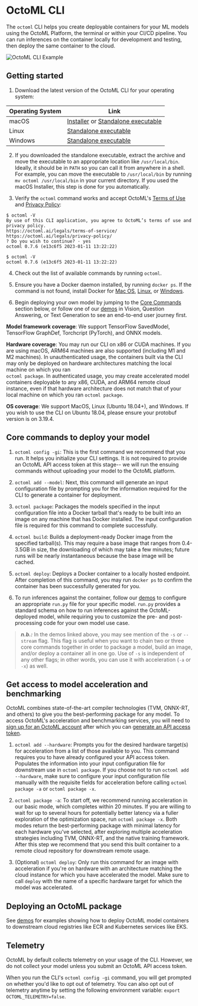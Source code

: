 # OctoML CLI

The `octoml` CLI helps you create deployable containers for your ML models using the OctoML Platform, the terminal or within your CI/CD pipeline.
You can run inferences on the container locally for development and testing, then deploy the same container to the cloud.

![OctoML CLI Example](https://www.datocms-assets.com/45680/1652749860-octoml_cli.gif)

## Getting started

1. Download the latest version of the OctoML CLI for your operating system:

| Operating System | Link |
| ---------------- | ----- |
| macOS            | [Installer](https://downloads.octoml.ai/octoml_macOS_v0.7.9.pkg) or [Standalone executable](https://downloads.octoml.ai/octoml_macOS_v0.7.9.zip) |
| Linux            | [Standalone executable](https://downloads.octoml.ai/octoml_ubuntu_v0.7.9.tar.gz) |
| Windows          | [Standalone executable](https://downloads.octoml.ai/octoml_v0.7.9.zip) |

2. If you downloaded the standalone executable, extract the archive and move the executable to an appropriate location like `/usr/local/bin`. Ideally, it should be in `PATH` so you can call it from anywhere in a shell. For example, you can move the executable to `/usr/local/bin` by running `mv octoml /usr/local/bin` in your current directory. If you used the macOS Installer, this step is done for you automatically.

3. Verify the `octoml` command works and accept OctoML's [Terms of Use](https://octoml.ai/legals/terms-of-service/) and [Privacy Policy](https://octoml.ai/legals/privacy-policy/):

```shell
$ octoml -V
By use of this CLI application, you agree to OctoML’s terms of use and privacy policy.
https://octoml.ai/legals/terms-of-service/
https://octoml.ai/legals/privacy-policy/
? Do you wish to continue? · yes
octoml 0.7.6 (e13c6f5 2023-01-11 13:22:22)

$ octoml -V
octoml 0.7.6 (e13c6f5 2023-01-11 13:22:22)
```

4. Check out the list of available commands by running `octoml`.

5. Ensure you have a Docker daemon installed, by running `docker ps`. If the command is not found, install Docker for [Mac OS](https://runnable.com/docker/install-docker-on-macos), [Linux](https://docs.rapidminer.com/9.6/deployment/overview/install-docker-on-linux.html), or [Windows](https://docs.rapidminer.com/9.6/deployment/overview/install-docker-on-windows.html).

6. Begin deploying your own model by jumping to the [Core Commands](https://github.com/octoml/octoml-cli-tutorials#core-commands-to-deploy-your-own-model-using-our-cli) section below, or follow one of our [demos](https://github.com/octoml/octoml-cli-tutorials/tree/main/tutorials#demos) in Vision, Question Answering, or Text Generation to see an end-to-end user journey first.

**Model framework coverage**: 
We support TensorFlow SavedModel, TensorFlow GraphDef, Torchcript (PyTorch), and ONNX models.

**Hardware coverage**: 
You may run our CLI on x86 or CUDA machines. If you are using macOS, ARM64 machines are also supported (including M1 and M2 machines). In unauthenticated usage, the containers built via the CLI may only be deployed on hardware architectures matching the local machine on which you ran  
`octoml package`. In authenticated usage, you may create accelerated model containers deployable to any x86, CUDA, and ARM64 remote cloud instance, even if that hardware architecture does not match that of your local machine on which you ran `octoml package`.

**OS coverage**: 
We support MacOS, Linux (Ubuntu 18.04+), and Windows. If you wish to use the CLI on Ubuntu 18.04, please ensure your protobuf version is on 3.19.4.

## Core commands to deploy your model

1. `octoml config -gi`: This is the first command we recommend that you run. It helps you initialize your CLI settings. It is not required to provide an OctoML API access token at this stage-- we will run the ensuing commands without uploading your model to the OctoML platform.

2. `octoml add --model`: Next, this command will generate an input configuration file by prompting you for the information required for the CLI to generate a container for deployment.

2. `octoml package`: Packages the models specified in the input configuration file into a Docker tarball that's ready to be built into an image on any machine that has Docker installed. The input configuration file is required for this command to complete successfully.

3. `octoml build`: Builds a deployment-ready Docker image from the specified tarball(s). This may require a base image that ranges from 0.4-3.5GB in size, the downloading of which may take a few minutes; future runs will be nearly instantaneous because the base image will be cached.

4. `octoml deploy`: Deploys a Docker container to a locally hosted endpoint. After completion of this command, you may run `docker ps` to confirm the container has been successfully generated for you.

5. To run inferences against the container, follow our [demos](https://github.com/octoml/octoml-cli-tutorials/tree/main/tutorials#demos) to configure an appropriate `run.py` file for your specific model. `run.py` provides a standard schema on how to run inferences against the OctoML-deployed model, while requiring you to customize the pre- and post-processing code for your own model use case.

> **_n.b.:_** In the demos linked above, you may see mention of the `-s` or `--stream` flag. This flag is useful when you want to chain two or three core commands together in order to package a model, build an image, and/or deploy a container all in one go. Use of `-s` is independent of any other flags; in other words, you can use it with acceleration (`-a` or `-x`) as well.

## Get access to model acceleration and benchmarking
OctoML combines state-of-the-art compiler technologies (TVM, ONNX-RT, and others) to give you the best-performing package for any model. To access OctoML's acceleration and benchmarking services, you will need to [sign up for an OctoML account](https://learn.octoml.ai/private-preview) after which you can [generate an API access token](https://app.octoml.ai/account/settings).

1. `octoml add --hardware`: Prompts you for the desired hardware target(s) for acceleration from a list of those available to you. This command requires you to have already configured your API access token. Populates the information into your input configuration file for downstream use in `octoml package`. If you choose not to run `octoml add --hardware`, make sure to configure your input configuration file manually with the requisite fields for acceleration before calling `octoml package -a` or `octoml package -x`.

2. `octoml package -a`: To start off, we recommend running acceleration in our basic mode, which completes within 20 minutes. If you are willing to wait for up to several hours for potentially better latency via a fuller exploration of the optimization space, run `octoml package -x`. Both modes return the best-performing package with minimal latency for each hardware you've selected, after exploring multiple acceleration strategies including TVM, ONNX-RT, and the native training framework. After this step we recommend that you send this built container to a remote cloud repository for downstream remote usage.

3. (Optional) `octoml deploy`: Only run this command for an image with acceleration if you're on hardware with an architecture matching the cloud instance for which you have accelerated the model. Make sure to call `deploy` with the name of a specific hardware target for which the model was accelerated.

## Deploying an OctoML package

See [demos](https://github.com/octoml/octoml-cli-tutorials/tree/main/tutorials#demos) for examples showing how to deploy OctoML model containers to downstream cloud registries like ECR and Kubernetes services like EKS.

## Telemetry

OctoML by default collects telemetry on your usage of the CLI. However, we do not collect your model unless you submit an OctoML API access token.

When you run the CLI's `octoml config -gi` command, you will get prompted on whether you'd like to opt out of telemetry. You can also opt out of telemetry anytime by setting the following environment variable: `export OCTOML_TELEMETRY=false`.
